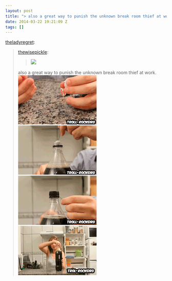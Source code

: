 ```yaml
---
layout: post
title: "> also a great way to punish the unknown break room thief at work."
date: 2014-03-22 19:21:09 Z
tags: []
---
```

[theladyregret](http://theladyregret.tumblr.com/post/44040891202/thewisepickle-also-a-great-way-to-punish-the):

> [thewisepickle](http://thewisepickle.tumblr.com/post/44024909162):
> 
> > ![](https://66.media.tumblr.com/tumblr_m7jrwj9ZbI1qixaep.gif)
> 
> also a great way to punish the unknown break room thief at work.
![](/media/2014/03/80384896079_0.gif)
![](/media/2014/03/80384896079_1.gif)
![](/media/2014/03/80384896079_2.gif)
![](/media/2014/03/80384896079_3.gif)
